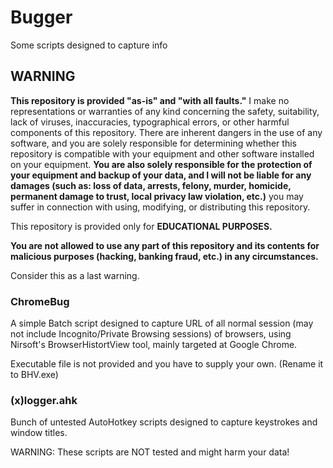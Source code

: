 # Bugger
Some scripts designed to capture info

## WARNING
**This repository is provided "as-is" and "with all faults."** I make no representations or warranties of any kind concerning the safety, suitability, lack of viruses, inaccuracies, typographical errors, or other harmful components of this repository. There are inherent dangers in the use of any software, and you are solely responsible for determining whether this repository is compatible with your equipment and other software installed on your equipment. **You are also solely responsible for the protection of your equipment and backup of your data, and I will not be liable for any damages (such as: loss of data, arrests, felony, murder, homicide, permanent damage to trust, local privacy law violation, etc.)** you may suffer in connection with using, modifying, or distributing this repository.
 
This repository is provided only for **EDUCATIONAL PURPOSES.**

**You are not allowed to use any part of this repository and its contents for malicious purposes (hacking, banking fraud, etc.) in any circumstances.**

Consider this as a last warning.

### ChromeBug
A simple Batch script designed to capture URL of all normal session (may not include Incognito/Private Browsing sessions) of browsers, using Nirsoft's BrowserHistortView tool, mainly targeted at Google Chrome.

Executable file is not provided and you have to supply your own. (Rename it to BHV.exe)

### (x)logger.ahk
Bunch of untested AutoHotkey scripts designed to capture keystrokes and window titles.

WARNING: These scripts are NOT tested and might harm your data!
